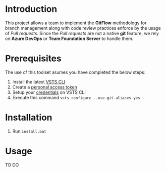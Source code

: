 # Introduction 
This project allows a team to implement the **GitFlow** methodology for branch management along with code review practices enforce by the usage of *Pull requests*. Since the *Pull requests* are not a native **git** feature, we rely on **Azure DevOps** or **Team Foundation Server** to handle them.

# Prerequisites
The use of this toolset asumes you have completed the below steps:
1. Install the latest [VSTS CLI](https://docs.microsoft.com/en-us/cli/vsts/install?view=vsts-cli-latest)
2. Create a [personal access token](https://docs.microsoft.com/en-us/azure/devops/organizations/accounts/use-personal-access-tokens-to-authenticate?view=azure-devops)
3. Setup your [credentials](https://docs.microsoft.com/en-us/cli/vsts/authenticate?view=vsts-cli-latest) on VSTS CLI
4. Execute this command `vsts configure --use-git-aliases yes`

# Installation
1. Run `install.bat`


# Usage
TO DO